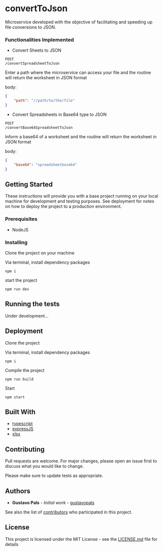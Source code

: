 # convertToJson

Microservice developed with the objective of facilitating and speeding up file conversions to JSON.

### Functionalities Implemented

-   Convert Sheets to JSON

```
POST
/convertSpreadsheetToJson
```

Enter a path where the microservice can access your file and the routine will return the worksheet in JSON format

body:

```json
{
	"path": "//path/to/the/file"
}
```

-   Convert Spreadsheets in Base64 type to JSON

```
POST
/convertBase64SpreadsheetToJson
```

Inform a base64 of a worksheet and the routine will return the worksheet in JSON format

body:

```json
{
	"base64": "spreadsheetbase64"
}
```

## Getting Started

These instructions will provide you with a base project running on your local machine for development and testing purposes. See deployment for notes on how to deploy the project to a production environment.

### Prerequisites

-   NodeJS

### Installing

Clone the project on your machine

Via terminal, install dependency packages

```
npm i
```

start the project

```
npm run dev
```

## Running the tests

Under development...

## Deployment

Clone the project

Via terminal, install dependency packages

```
npm i
```

Compile the project

```
npm run build
```

Start

```
npm start
```

## Built With

-   [typescript](https://www.typescriptlang.org/)
-   [expressJS](https://expressjs.com/pt-br/)
-   [xlsx](https://www.npmjs.com/package/xlsx)

## Contributing

Pull requests are welcome. For major changes, please open an issue first
to discuss what you would like to change.

Please make sure to update tests as appropriate.

## Authors

-   **Gustavo Pals** - _Initial work_ - [gustavopals](https://github.com/gustavopals)

See also the list of [contributors](https://github.com/your/project/contributors) who participated in this project.

## License

This project is licensed under the MIT License - see the [LICENSE.md](LICENSE.md) file for details
